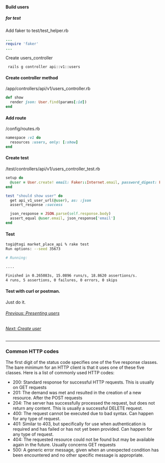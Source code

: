 #### Build users

##### for test
Add faker to test/test_helper.rb
```rb
...
require 'faker'
...
```

Create users_controller
```
 rails g controller api::v1::users
```

#### Create controller method
/app/controllers/api/v1/users_controller.rb
```rb
def show
  render json: User.find(params[:id])
end
```

#### Add route
/config/routes.rb
```rb
namespace :v1 do
  resources :users, only: [:show]
end
```

#### Create test
/test/controllers/api/v1/users_controller_test.rb
```rb
setup do
  @user = User.create! email: Faker::Internet.email, password_digest: Faker::Alphanumeric.alphanumeric(number: 10)
end

test "should show user" do
  get api_v1_user_url(@user), as: :json
  assert_response :success

  json_response = JSON.parse(self.response.body)
  assert_equal @user.email, json_response['email']
end
```


#### Test
```sh
togi@togi market_place_api % rake test
Run options: --seed 35673

# Running:

....

Finished in 0.265083s, 15.0896 runs/s, 18.8620 assertions/s.
4 runs, 5 assertions, 0 failures, 0 errors, 0 skips
```

#### Test with curl or postman.
Just do it.

###### [Previous: Presenting users](./1.user_model.md)
###### [Next: Create user](./4.createuser.md)
---
### Common HTTP codes
The first digit of the status code specifies one of the five
response classes. The bare minimum for an HTTP client is that it
uses one of these five classes. Here is a list of commonly used
HTTP codes:
- 200: Standard response for successful HTTP requests. This is
usually on GET requests
- 201: The demand was met and resulted in the creation of a new
resource. After the POST requests
- 204: The server has successfully processed the request, but does
not return any content. This is usually a successful DELETE
request.
- 400: The request cannot be executed due to bad syntax. Can
happen for any type of request.
- 401: Similar to 403, but specifically for use when
authentication is required and has failed or has not yet been
provided. Can happen for any type of request.
- 404: The requested resource could not be found but may be
available again in the future. Usually concerns GET requests
- 500: A generic error message, given when an unexpected
condition has been encountered and no other specific message is
appropriate.
